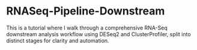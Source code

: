 # RNASeq-Pipeline-Downstream
This is a tutorial where I walk through a comprehensive RNA-Seq downstream analysis workflow using DESeq2 and ClusterProfiler, split into distinct stages for clarity and automation.
